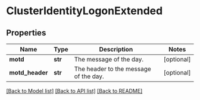 # ClusterIdentityLogonExtended

## Properties
Name | Type | Description | Notes
------------ | ------------- | ------------- | -------------
**motd** | **str** | The message of the day. | [optional] 
**motd_header** | **str** | The header to the message of the day. | [optional] 

[[Back to Model list]](../README.md#documentation-for-models) [[Back to API list]](../README.md#documentation-for-api-endpoints) [[Back to README]](../README.md)


